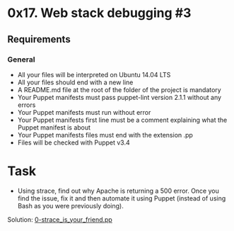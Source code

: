 # **0x17. Web stack debugging #3**

## **Requirements**
### **General**
* All your files will be interpreted on Ubuntu 14.04 LTS
* All your files should end with a new line
* A README.md file at the root of the folder of the project is mandatory
* Your Puppet manifests must pass puppet-lint version 2.1.1 without any errors
* Your Puppet manifests must run without error
* Your Puppet manifests first line must be a comment explaining what the Puppet manifest is about
* Your Puppet manifests files must end with the extension .pp
* Files will be checked with Puppet v3.4

# **Task**
* Using strace, find out why Apache is returning a 500 error. Once you find the issue, fix it and then automate it using Puppet (instead of using Bash as you were previously doing).

Solution: [0-strace_is_your_friend.pp](./0-strace_is_your_friend.pp)
